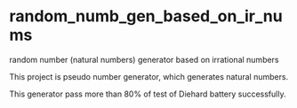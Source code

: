# random_numb_gen_based_on_ir_nums
random number (natural numbers) generator based on irrational numbers 

This project is pseudo number generator, which generates natural numbers. 

This generator pass more than 80% of test of Diehard battery successfully.
